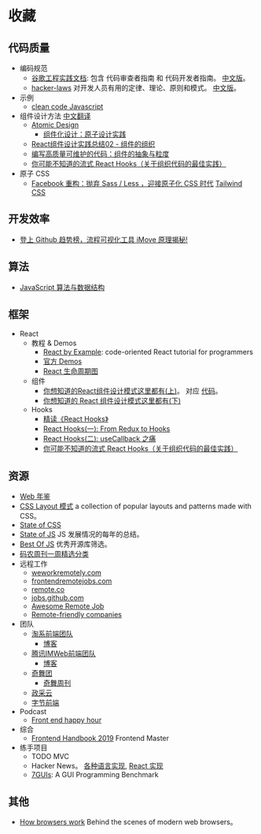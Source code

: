 # 收藏
## 代码质量
- 编码规范
  - [谷歌工程实践文档](https://github.com/google/eng-practices): 包含 代码审查者指南 和 代码开发者指南。 [中文版](https://jimmysong.io/eng-practices/)。
  - [hacker-laws](https://github.com/dwmkerr/hacker-laws) 对开发人员有用的定律、理论、原则和模式。 [中文版](https://github.com/nusr/hacker-laws-zh)。
- 示例
  - [clean code Javascript](https://github.com/ryanmcdermott/clean-code-javascript)
- 组件设计方法 [中文翻译](https://zhuanlan.zhihu.com/p/137173868)
  - [Atomic Design](https://atomicdesign.bradfrost.com/table-of-contents/)
    - [组件化设计：原子设计实践](https://zhuanlan.zhihu.com/p/99737118)
  - [React组件设计实践总结02 - 组件的组织](https://juejin.cn/post/6844903843189243917)
  - [编写高质量可维护的代码：组件的抽象与粒度](https://zoo.team/article/abstraction-and-granularity-of-component)
  - [你可能不知道的流式 React Hooks（关于组织代码的最佳实践）](https://juejin.cn/post/6933018383961194509)
- 原子 CSS
  - [Facebook 重构：抛弃 Sass / Less ，迎接原子化 CSS 时代](https://juejin.cn/post/6917073600474415117) [Tailwind CSS](https://tailwindcss.com/)

## 开发效率
* [登上 Github 趋势榜，流程可视化工具 iMove 原理揭秘!](https://juejin.cn/post/6932024020242006030)

## 算法
- [JavaScript 算法与数据结构](https://github.com/trekhleb/javascript-algorithms/blob/master/README.zh-CN.md)

## 框架
- React
  - 教程 & Demos
    - [React by Example](https://reactbyexample.github.io/): code-oriented React tutorial for programmers
    - [官方 Demos](https://reactjs.org/community/examples.html)
    - [React 生命周期图](https://github.com/wojtekmaj/react-lifecycle-methods-diagram)
  - 组件
    - [你想知道的React组件设计模式这里都有(上)](https://mp.weixin.qq.com/s/1LJj00h7cspibXNuQ-ZggA)。 对应 [代码](https://github.com/imalextu/learn-react-patterns)。
    - [你想知道的 React 组件设计模式这里都有(下)](https://juejin.cn/post/6844903907433381901)
  - Hooks
      - [精读《React Hooks》](https://zhuanlan.zhihu.com/p/49408348)
      - [React Hooks(一): From Redux to Hooks](https://zhuanlan.zhihu.com/p/83552786)
      - [React Hooks(二): useCallback 之痛](https://zhuanlan.zhihu.com/p/98554943)
      - [你可能不知道的流式 React Hooks（关于组织代码的最佳实践）](https://juejin.cn/post/6933018383961194509)

## 资源
- [Web 年鉴](https://almanac.httparchive.org/zh-CN/2020/)
- [CSS Layout 模式](https://csslayout.io/) a collection of popular layouts and patterns made with CSS。
- [State of CSS](https://2020.stateofcss.com/en-US/)
- [State of JS](https://stateofjs.com/) JS 发展情况的每年的总结。
- [Best Of JS](https://bestofjs.org/) 优秀开源库筛选。
- [码农周刊一周精选分类](https://github.com/rogerzhu/MNWeeklyCategory)
- 远程工作
  - [weworkremotely.com](http://weworkremotely.com/)
  - [frontendremotejobs.com](http://frontendremotejobs.com/)
  - [remote.co](http://remote.co/)
  - [jobs.github.com](http://jobs.github.com/)
  - [Awesome Remote Job](https://github.com/lukasz-madon/awesome-remote-job)
  - [Remote-friendly companies](https://github.com/remoteintech/remote-jobs)
- 团队
  - [淘系前端团队](https://fed.taobao.org/)
    - [博客](https://juejin.cn/user/2119514149365742/posts)
  - [腾讯IMWeb前端团队](https://imweb.io/)
    - [博客](https://juejin.cn/user/764915822116382)
  - [奇舞团](https://75.team/)
    - [奇舞周刊](https://weekly.75.team/)
  - [政采云](https://zoo.team/)
  - [字节前端](https://juejin.cn/user/4098589725834317/posts)
- Podcast
  - [Front end happy hour](http://frontendhappyhour.com/)
- 综合
  - [Frontend Handbook 2019](https://frontendmasters.com/books/front-end-handbook/2019/) Frontend Master
- 练手项目
  - TODO MVC
  - Hacker News。 [各种语言实现](https://hnpwa.com/), [React 实现](https://github.com/insin/react-hn)
  - [7GUIs](https://eugenkiss.github.io/7guis/): A GUI Programming Benchmark
## 其他
- [How browsers work](http://taligarsiel.com/Projects/howbrowserswork1.htm) Behind the scenes of modern web browsers。